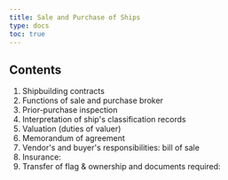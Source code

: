 ```yaml
---
title: Sale and Purchase of Ships 
type: docs
toc: true
---
```

## Contents

1.  Shipbuilding contracts
2.  Functions of sale and purchase broker
3.  Prior-purchase inspection
4.  Interpretation of ship's classification records
5.  Valuation (duties of valuer)
6.  Memorandum of agreement
7.  Vendor's and buyer's responsibilities: bill of sale
8.  Insurance:
9.  Transfer of flag & ownership and documents required:
